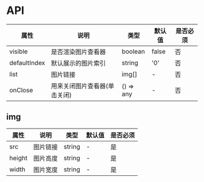 # API

| 属性    | 说明                         | 类型      | 默认值 | 是否必须 |
|---------|------------------------------|-----------|--------|----------|
| visible | 是否渲染图片查看器               | boolean   | false  | 否       |
| defaultIndex| 默认展示的图片索引               | string   | '0'  | 否       |
| list    | 图片链接                     | img[]     | -      | 否       |
| onClose | 用来关闭图片查看器(单击关闭) | () => any | -      | 否       |

## img 
| 属性    | 说明                         | 类型      | 默认值 | 是否必须 |
|---------|------------------------------|-----------|--------|----------|
|  src    | 图片链接 |  string   | -        | 是 |
|  height   | 图片高度 |  string   | -        | 是 |
|  width    | 图片宽度 |  string   | -        | 是 |